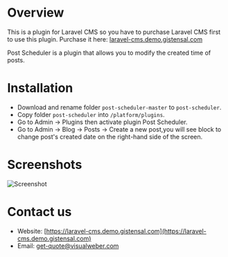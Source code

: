 # Overview

This is a plugin for Laravel CMS so you have to purchase Laravel CMS first to use this plugin.
Purchase it here: [laravel-cms.demo.gistensal.com](https://mailto:get-quote@visualweber.co)

Post Scheduler is a plugin that allows you to modify the created time of posts.

# Installation

- Download and rename folder `post-scheduler-master` to `post-scheduler`.
- Copy folder `post-scheduler` into `/platform/plugins`.
- Go to Admin -> Plugins then activate plugin Post Scheduler.
- Go to Admin -> Blog -> Posts -> Create a new post,you will see block to change post's created date on the right-hand side of the screen.

# Screenshots

![Screenshot](https://raw.githubusercontent.com/vswb/post-scheduler/master/public/images/screenshot.png)

# Contact us

- Website: [https://laravel-cms.demo.gistensal.com](https://laravel-cms.demo.gistensal.com)
- Email: [get-quote@visualweber.com](mailto:get-quote@visualweber.com)
